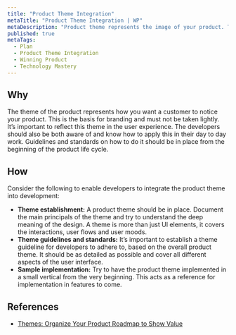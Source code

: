 ```yaml
---
title: "Product Theme Integration"
metaTitle: "Product Theme Integration | WP"
metaDescription: "Product theme represents the image of your product. This action focuses on integrating the previously set product theme, visual element library to code with specific guidelines for developers."
published: true
metaTags:
  - Plan
  - Product Theme Integration
  - Winning Product
  - Technology Mastery
---
```



## Why
The theme of the product represents how you want a customer to notice your product. This is the basis for branding and must not be taken lightly. It’s important to reflect this theme in the user experience. The developers should also be both aware of and know how to apply this in their day to day work. Guidelines and standards on how to do it should be in place from the beginning of the product life cycle.

## How
Consider the following to enable developers to integrate the product theme into development:

- **Theme establishment:** A product theme should be in place. Document the main principals of the theme and try to understand the deep meaning of the design. A theme is more than just UI elements, it covers the interactions, user flows and user moods.
- **Theme guidelines and standards:** It’s important to establish a theme guideline for developers to adhere to, based on the overall product theme. It should be as detailed as possible and cover all different aspects of the user interface.
- **Sample implementation:** Try to have the product theme implemented in a small vertical from the very beginning. This acts as a reference for implementation in features to come.

## References
- [Themes: Organize Your Product Roadmap to Show Value](https://www.productplan.com/thinking-themes-organize-product-roadmap-show-customer-value/)
